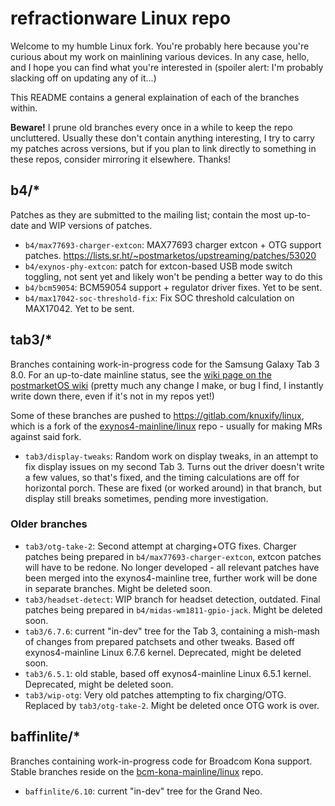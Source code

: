 # refractionware Linux repo

Welcome to my humble Linux fork. You're probably here because you're curious about my work on mainlining various devices. In any case, hello, and I hope you can find what you're interested in (spoiler alert: I'm probably slacking off on updating any of it...)

This README contains a general explaination of each of the branches within.

**Beware!** I prune old branches every once in a while to keep the repo uncluttered. Usually these don't contain anything interesting, I try to carry my patches across versions, but if you plan to link directly to something in these repos, consider mirroring it elsewhere. Thanks!

## b4/*

Patches as they are submitted to the mailing list; contain the most up-to-date and WIP versions of patches.

* `b4/max77693-charger-extcon`: MAX77693 charger extcon + OTG support patches. https://lists.sr.ht/~postmarketos/upstreaming/patches/53020
* `b4/exynos-phy-extcon`: patch for extcon-based USB mode switch toggling, not sent yet and likely won't be pending a better way to do this
* `b4/bcm59054`: BCM59054 support + regulator driver fixes. Yet to be sent.
* `b4/max17042-soc-threshold-fix`: Fix SOC threshold calculation on MAX17042. Yet to be sent.

## tab3/*

Branches containing work-in-progress code for the Samsung Galaxy Tab 3 8.0. For an up-to-date mainline status, see the [wiki page on the postmarketOS wiki](https://wiki.postmarketos.org/wiki/Samsung_Galaxy_Tab_3_8.0_(SM-T310)_(samsung-lt01wifi)) (pretty much any change I make, or bug I find, I instantly write down there, even if it's not in my repos yet!)

Some of these branches are pushed to https://gitlab.com/knuxify/linux, which is a fork of the [exynos4-mainline/linux](https://gitlab.com/exynos4-mainline/linux) repo - usually for making MRs against said fork.

- `tab3/display-tweaks`: Random work on display tweaks, in an attempt to fix display issues on my second Tab 3. Turns out the driver doesn't write a few values, so that's fixed, and the timing calculations are off for horizontal porch. These are fixed (or worked around) in that branch, but display still breaks sometimes, pending more investigation.

### Older branches

- `tab3/otg-take-2`: Second attempt at charging+OTG fixes. Charger patches being prepared in `b4/max77693-charger-extcon`, extcon patches will have to be redone. No longer developed - all relevant patches have been merged into the exynos4-mainline tree, further work will be done in separate branches. Might be deleted soon.
- `tab3/headset-detect`: WIP branch for headset detection, outdated. Final patches being prepared in `b4/midas-wm1811-gpio-jack`. Might be deleted soon.
- `tab3/6.7.6`: current "in-dev" tree for the Tab 3, containing a mish-mash of changes from prepared patchsets and other tweaks. Based off exynos4-mainline Linux 6.7.6 kernel. Deprecated, might be deleted soon.
- `tab3/6.5.1`: old stable, based off exynos4-mainline Linux 6.5.1 kernel. Deprecated, might be deleted soon.
- `tab3/wip-otg`: Very old patches attempting to fix charging/OTG. Replaced by `tab3/otg-take-2`. Might be deleted once OTG work is over.

## baffinlite/*

Branches containing work-in-progress code for Broadcom Kona support. Stable branches reside on the [bcm-kona-mainline/linux](https://github.com/bcm-kona-mainline/linux) repo.

- `baffinlite/6.10`: current "in-dev" tree for the Grand Neo.
